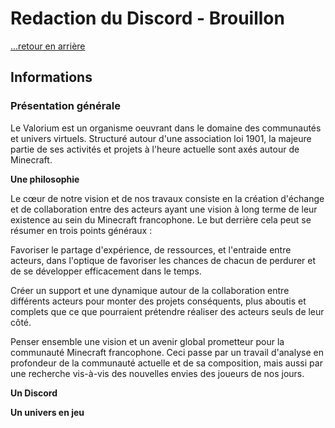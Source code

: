 # Redaction du Discord - Brouillon

[...retour en arrière](../accueil.md)

## Informations

### Présentation générale

Le Valorium est un organisme oeuvrant dans le domaine des communautés et univers virtuels. Structuré autour d'une association loi 1901, la majeure partie de ses activités et projets à l'heure actuelle sont axés autour de Minecraft.

**Une philosophie**

Le cœur de notre vision et de nos travaux consiste en la création d'échange et de collaboration entre des acteurs ayant une vision à long terme de leur existence au sein du Minecraft francophone. Le but derrière cela peut se résumer en trois points généraux :

Favoriser le partage d'expérience, de ressources, et l'entraide entre acteurs, dans l'optique de favoriser les chances de chacun de perdurer et de se développer efficacement dans le temps.

Créer un support et une dynamique autour de la collaboration entre différents acteurs pour monter des projets conséquents, plus aboutis et complets que ce que pourraient prétendre réaliser des acteurs seuls de leur côté.

Penser ensemble une vision et un avenir global prometteur pour la communauté Minecraft francophone. Ceci passe par un travail d'analyse en profondeur de la communauté actuelle et de sa composition, mais aussi par une recherche vis-à-vis des nouvelles envies des joueurs de nos jours.

**Un Discord**

**Un univers en jeu**


